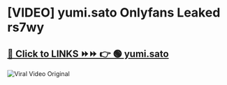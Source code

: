 
 # [VIDEO] yumi.sato Onlyfans Leaked rs7wy

## <h2><a href="https://clipsfans.com/yumi.sato&ref=git">🔗 Click to LINKS ⏩⏩ 👉 🟢 yumi.sato </a></h2>

<a href="https://clipsfans.com/yumi.sato&ref=git" rel="nofollow" data-target="animated-image.originalLink"><img src="https://i.ibb.co.com/xMMVF88/686577567.gif" alt="Viral Video Original" style="max-width: 100%; display: inline-block;" data-target="animated-image.originalImage"></a>

